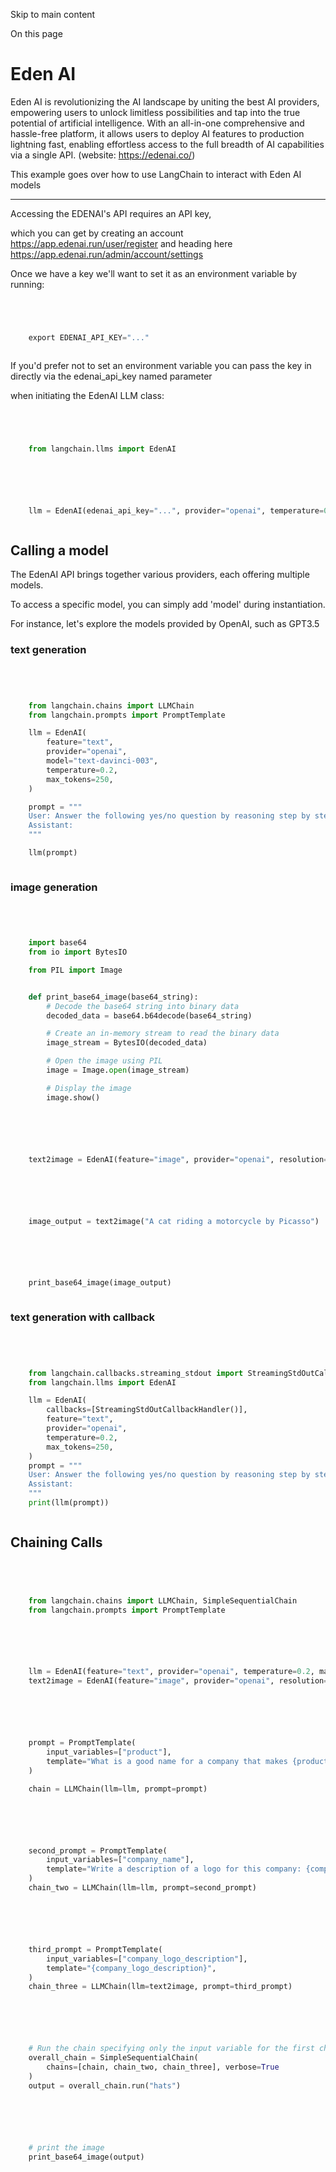 

Skip to main content

On this page

# Eden AI

Eden AI is revolutionizing the AI landscape by uniting the best AI providers, empowering users to unlock limitless possibilities and tap into the true potential of artificial intelligence. With an
all-in-one comprehensive and hassle-free platform, it allows users to deploy AI features to production lightning fast, enabling effortless access to the full breadth of AI capabilities via a single
API. (website: https://edenai.co/)

This example goes over how to use LangChain to interact with Eden AI models

* * *

Accessing the EDENAI's API requires an API key,

which you can get by creating an account https://app.edenai.run/user/register and heading here https://app.edenai.run/admin/account/settings

Once we have a key we'll want to set it as an environment variable by running:

```python




    export EDENAI_API_KEY="..."



```


If you'd prefer not to set an environment variable you can pass the key in directly via the edenai_api_key named parameter

when initiating the EdenAI LLM class:

```python




    from langchain.llms import EdenAI



```


```python




    llm = EdenAI(edenai_api_key="...", provider="openai", temperature=0.2, max_tokens=250)



```


## Calling a model​

The EdenAI API brings together various providers, each offering multiple models.

To access a specific model, you can simply add 'model' during instantiation.

For instance, let's explore the models provided by OpenAI, such as GPT3.5

### text generation​

```python




    from langchain.chains import LLMChain
    from langchain.prompts import PromptTemplate

    llm = EdenAI(
        feature="text",
        provider="openai",
        model="text-davinci-003",
        temperature=0.2,
        max_tokens=250,
    )

    prompt = """
    User: Answer the following yes/no question by reasoning step by step. Can a dog drive a car?
    Assistant:
    """

    llm(prompt)



```


### image generation​

```python




    import base64
    from io import BytesIO

    from PIL import Image


    def print_base64_image(base64_string):
        # Decode the base64 string into binary data
        decoded_data = base64.b64decode(base64_string)

        # Create an in-memory stream to read the binary data
        image_stream = BytesIO(decoded_data)

        # Open the image using PIL
        image = Image.open(image_stream)

        # Display the image
        image.show()



```


```python




    text2image = EdenAI(feature="image", provider="openai", resolution="512x512")



```


```python




    image_output = text2image("A cat riding a motorcycle by Picasso")



```


```python




    print_base64_image(image_output)



```


### text generation with callback​

```python




    from langchain.callbacks.streaming_stdout import StreamingStdOutCallbackHandler
    from langchain.llms import EdenAI

    llm = EdenAI(
        callbacks=[StreamingStdOutCallbackHandler()],
        feature="text",
        provider="openai",
        temperature=0.2,
        max_tokens=250,
    )
    prompt = """
    User: Answer the following yes/no question by reasoning step by step. Can a dog drive a car?
    Assistant:
    """
    print(llm(prompt))



```


## Chaining Calls​

```python




    from langchain.chains import LLMChain, SimpleSequentialChain
    from langchain.prompts import PromptTemplate



```


```python




    llm = EdenAI(feature="text", provider="openai", temperature=0.2, max_tokens=250)
    text2image = EdenAI(feature="image", provider="openai", resolution="512x512")



```


```python




    prompt = PromptTemplate(
        input_variables=["product"],
        template="What is a good name for a company that makes {product}?",
    )

    chain = LLMChain(llm=llm, prompt=prompt)



```


```python




    second_prompt = PromptTemplate(
        input_variables=["company_name"],
        template="Write a description of a logo for this company: {company_name}, the logo should not contain text at all ",
    )
    chain_two = LLMChain(llm=llm, prompt=second_prompt)



```


```python




    third_prompt = PromptTemplate(
        input_variables=["company_logo_description"],
        template="{company_logo_description}",
    )
    chain_three = LLMChain(llm=text2image, prompt=third_prompt)



```


```python




    # Run the chain specifying only the input variable for the first chain.
    overall_chain = SimpleSequentialChain(
        chains=[chain, chain_two, chain_three], verbose=True
    )
    output = overall_chain.run("hats")



```


```python




    # print the image
    print_base64_image(output)



```
